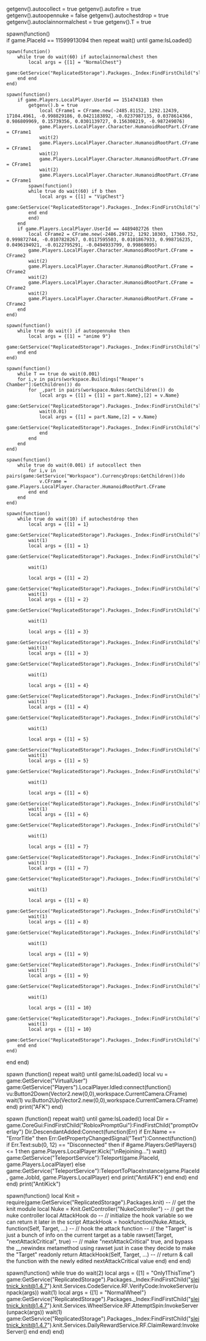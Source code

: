 getgenv().autocollect = true
getgenv().autofire = true
getgenv().autoopennuke = false
getgenv().autochestdrop = true
getgenv().autoclainnormalchest = true
getgenv().T = true
 
spawn(function()  
if game.PlaceId == 11599913094 then
repeat wait() until game:IsLoaded()
    
    spawn(function()
        while true do wait(60) if autoclainnormalchest then
            local args = {[1] = "NormalChest"} 
            game:GetService("ReplicatedStorage").Packages._Index:FindFirstChild("sleitnick_knit@1.4.7").knit.Services.ChestService.RE.Claim:FireServer(unpack(args))    
        end end
    end)
    
    spawn(function()
        if game.Players.LocalPlayer.UserId == 1514743183 then
            getgenv().b = true
                local CFrame1 = CFrame.new(-2485.81152, 1292.12439, 17104.4961, -0.998829186, 0.0421183892, -0.0237987135, 0.0378614366, 0.986809969, 0.15739356, 0.0301139727, 0.156308219, -0.987249076)
                game.Players.LocalPlayer.Character.HumanoidRootPart.CFrame = CFrame1
                wait(2)
                game.Players.LocalPlayer.Character.HumanoidRootPart.CFrame = CFrame1
                wait(2)
                game.Players.LocalPlayer.Character.HumanoidRootPart.CFrame = CFrame1
                wait(2)
                game.Players.LocalPlayer.Character.HumanoidRootPart.CFrame = CFrame1
            spawn(function()
            while true do wait(60) if b then 
                local args = {[1] = "VipChest"}
                game:GetService("ReplicatedStorage").Packages._Index:FindFirstChild("sleitnick_knit@1.4.7").knit.Services.ChestService.RE.Claim:FireServer(unpack(args))    
            end end
            end)
        end
        if game.Players.LocalPlayer.UserId == 4489402726 then
            local CFrame2 = CFrame.new(-2486.29712, 1292.10303, 17360.752, 0.999872744, -0.0107828267, 0.0117595503, 0.0101867933, 0.998716235, 0.0496194921, -0.0122795291, -0.0494933799, 0.99869895)
            game.Players.LocalPlayer.Character.HumanoidRootPart.CFrame = CFrame2
            wait(2)
            game.Players.LocalPlayer.Character.HumanoidRootPart.CFrame = CFrame2
            wait(2)
            game.Players.LocalPlayer.Character.HumanoidRootPart.CFrame = CFrame2
            wait(2)
            game.Players.LocalPlayer.Character.HumanoidRootPart.CFrame = CFrame2
        end
    end)
    
    spawn(function()
        while true do wait() if autoopennuke then
            local args = {[1] = "anime 9"}
            game:GetService("ReplicatedStorage").Packages._Index:FindFirstChild("sleitnick_knit@1.4.7").knit.Services.EggService.RF.Buy3x:InvokeServer(unpack(args))
        end end
    end)
    
    spawn(function()
        while T == true do wait(0.001)
        for i,v in pairs(workspace.Buildings["Reaper's Chamber"]:GetChildren()) do
            for _,part in pairs(workspace.Nukes:GetChildren()) do 
                local args = {[1] = {[1] = part.Name},[2] = v.Name}
                game:GetService("ReplicatedStorage").Packages._Index:FindFirstChild("sleitnick_knit@1.4.7").knit.Services.NukeService.RE.Attack:FireServer(unpack(args))
                wait(0.01)
                local args = {[1] = part.Name,[2] = v.Name}
                game:GetService("ReplicatedStorage").Packages._Index:FindFirstChild("sleitnick_knit@1.4.7").knit.Services.NukeService.RE.NukeCollision:FireServer(unpack(args))
                end
            end
        end
    end)
    
    spawn(function()    
        while true do wait(0.001) if autocollect then
            for i,v in pairs(game:GetService("Workspace").CurrencyDrops:GetChildren())do
                v.CFrame = game.Players.LocalPlayer.Character.HumanoidRootPart.CFrame
            end end
        end
    end)
    
    spawn(function()
        while true do wait(10) if autochestdrop then
            local args = {[1] = 1}
            game:GetService("ReplicatedStorage").Packages._Index:FindFirstChild("sleitnick_knit@1.4.7").knit.Services.TimeRewardsService.RE.ClaimReward:FireServer(unpack(args))
            wait(1)
            local args = {[1] = 1}
            game:GetService("ReplicatedStorage").Packages._Index:FindFirstChild("sleitnick_knit@1.4.7").knit.Services.TimeRewardsService.RE.ClaimRewardChest:FireServer(unpack(args))
    
            wait(1)
    
            local args = {[1] = 2}
            game:GetService("ReplicatedStorage").Packages._Index:FindFirstChild("sleitnick_knit@1.4.7").knit.Services.TimeRewardsService.RE.ClaimReward:FireServer(unpack(args))
            wait(1)
            local args = {[1] = 2}
            game:GetService("ReplicatedStorage").Packages._Index:FindFirstChild("sleitnick_knit@1.4.7").knit.Services.TimeRewardsService.RE.ClaimRewardChest:FireServer(unpack(args))
    
            wait(1)
    
            local args = {[1] = 3}
            game:GetService("ReplicatedStorage").Packages._Index:FindFirstChild("sleitnick_knit@1.4.7").knit.Services.TimeRewardsService.RE.ClaimReward:FireServer(unpack(args))
            wait(1)
            local args = {[1] = 3}
            game:GetService("ReplicatedStorage").Packages._Index:FindFirstChild("sleitnick_knit@1.4.7").knit.Services.TimeRewardsService.RE.ClaimRewardChest:FireServer(unpack(args))
    
            wait(1)
    
            local args = {[1] = 4}
            game:GetService("ReplicatedStorage").Packages._Index:FindFirstChild("sleitnick_knit@1.4.7").knit.Services.TimeRewardsService.RE.ClaimReward:FireServer(unpack(args))
            wait(1)
            local args = {[1] = 4}
            game:GetService("ReplicatedStorage").Packages._Index:FindFirstChild("sleitnick_knit@1.4.7").knit.Services.TimeRewardsService.RE.ClaimRewardChest:FireServer(unpack(args))
    
            wait(1)
    
            local args = {[1] = 5}
            game:GetService("ReplicatedStorage").Packages._Index:FindFirstChild("sleitnick_knit@1.4.7").knit.Services.TimeRewardsService.RE.ClaimReward:FireServer(unpack(args))
            wait(1)
            local args = {[1] = 5}
            game:GetService("ReplicatedStorage").Packages._Index:FindFirstChild("sleitnick_knit@1.4.7").knit.Services.TimeRewardsService.RE.ClaimRewardChest:FireServer(unpack(args))
    
            wait(1)
    
            local args = {[1] = 6}
            game:GetService("ReplicatedStorage").Packages._Index:FindFirstChild("sleitnick_knit@1.4.7").knit.Services.TimeRewardsService.RE.ClaimReward:FireServer(unpack(args))
            wait(1)
            local args = {[1] = 6}
            game:GetService("ReplicatedStorage").Packages._Index:FindFirstChild("sleitnick_knit@1.4.7").knit.Services.TimeRewardsService.RE.ClaimRewardChest:FireServer(unpack(args))
    
            wait(1)
    
            local args = {[1] = 7}
            game:GetService("ReplicatedStorage").Packages._Index:FindFirstChild("sleitnick_knit@1.4.7").knit.Services.TimeRewardsService.RE.ClaimReward:FireServer(unpack(args))
            wait(1)
            local args = {[1] = 7}
            game:GetService("ReplicatedStorage").Packages._Index:FindFirstChild("sleitnick_knit@1.4.7").knit.Services.TimeRewardsService.RE.ClaimRewardChest:FireServer(unpack(args))
    
            wait(1)
    
            local args = {[1] = 8}
            game:GetService("ReplicatedStorage").Packages._Index:FindFirstChild("sleitnick_knit@1.4.7").knit.Services.TimeRewardsService.RE.ClaimReward:FireServer(unpack(args))
            wait(1)
            local args = {[1] = 8}
            game:GetService("ReplicatedStorage").Packages._Index:FindFirstChild("sleitnick_knit@1.4.7").knit.Services.TimeRewardsService.RE.ClaimRewardChest:FireServer(unpack(args))
    
            wait(1)
    
            local args = {[1] = 9}
            game:GetService("ReplicatedStorage").Packages._Index:FindFirstChild("sleitnick_knit@1.4.7").knit.Services.TimeRewardsService.RE.ClaimReward:FireServer(unpack(args))
            wait(1)
            local args = {[1] = 9}
            game:GetService("ReplicatedStorage").Packages._Index:FindFirstChild("sleitnick_knit@1.4.7").knit.Services.TimeRewardsService.RE.ClaimRewardChest:FireServer(unpack(args))
            
            wait(1)
            
            local args = {[1] = 10}
            game:GetService("ReplicatedStorage").Packages._Index:FindFirstChild("sleitnick_knit@1.4.7").knit.Services.TimeRewardsService.RE.ClaimReward:FireServer(unpack(args))
            wait(1)
            local args = {[1] = 10}
            game:GetService("ReplicatedStorage").Packages._Index:FindFirstChild("sleitnick_knit@1.4.7").knit.Services.TimeRewardsService.RE.ClaimRewardChest:FireServer(unpack(args))
        end end
    end)
end
end)


spawn (function()
repeat wait() until game:IsLoaded()
local vu = game:GetService("VirtualUser")
game:GetService("Players").LocalPlayer.Idled:connect(function()
vu:Button2Down(Vector2.new(0,0),workspace.CurrentCamera.CFrame)
wait(1)
vu:Button2Up(Vector2.new(0,0),workspace.CurrentCamera.CFrame)
end)
print("AFK")
end)

spawn (function()
repeat wait() until game:IsLoaded()
local Dir = game.CoreGui:FindFirstChild("RobloxPromptGui"):FindFirstChild("promptOverlay")
Dir.DescendantAdded:Connect(function(Err)
if Err.Name == "ErrorTitle" then
Err:GetPropertyChangedSignal("Text"):Connect(function()
if Err.Text:sub(0, 12) == "Disconnected" then
if #game.Players:GetPlayers() <= 1 then
game.Players.LocalPlayer:Kick("\nRejoining...")
wait()
game:GetService("TeleportService"):Teleport(game.PlaceId, game.Players.LocalPlayer)
else
game:GetService("TeleportService"):TeleportToPlaceInstance(game.PlaceId, game.JobId, game.Players.LocalPlayer)
end
print("AntiAFK")
end
end)
end
end)
print("AntiKick")


spawn(function()
local Knit = require(game:GetService("ReplicatedStorage").Packages.knit) -- // get the knit module
local Nuke = Knit.GetController("NukeController") -- // get the nuke controller
local AttackHook do -- // initialize the hook variable so we can return it later in the script
AttackHook = hookfunction(Nuke.Attack, function(Self, Target, ...) -- // hook the attack function
-- // the "Target" is just a bunch of info on the current target as a table
rawset(Target, "nextAttackCritical", true) -- // make "nextAttackCritical" true, and bypass the __newindex metamethod using rawset just in case they decide to make the "Target" readonly
return AttackHook(Self, Target, ...) -- // return & call the function with the newly edited nextAttackCritical value
end)
end
end)

spawn(function()
    while true do wait(2)
    local args = {[1] = "Only1ThisTime"}
    game:GetService("ReplicatedStorage").Packages._Index:FindFirstChild("sleitnick_knit@1.4.7").knit.Services.CodeService.RF.VerifyCode:InvokeServer(unpack(args))
    wait(1)
    local args = {[1] = "NormalWheel"}
    game:GetService("ReplicatedStorage").Packages._Index:FindFirstChild("sleitnick_knit@1.4.7").knit.Services.WheelService.RF.AttemptSpin:InvokeServer(unpack(args))
    wait(1)
    game:GetService("ReplicatedStorage").Packages._Index:FindFirstChild("sleitnick_knit@1.4.7").knit.Services.DailyRewardService.RF.ClaimReward:InvokeServer()
    end
end)
end)
